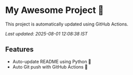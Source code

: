 # My Awesome Project 🚀

This project is automatically updated using GitHub Actions.

_Last updated: 2025-08-01 12:08:38 IST_

## Features
- Auto-update README using Python 🐍
- Auto Git push with GitHub Actions 🤖
